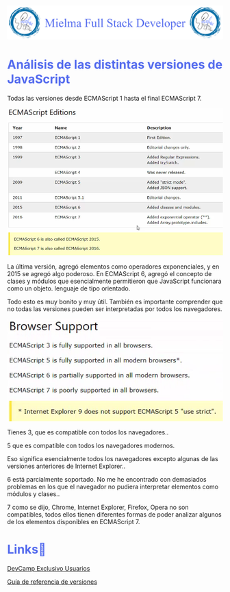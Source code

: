 ![Logo Mielma](Logo/Logo_Encabezado.png)

# <b><font color="#556CEE">Análisis de las distintas versiones de JavaScript</font></b>
Todas las versiones desde ECMAScript 1 hasta el final ECMAScript 7.

![Versiones JS](image/ECMAScript+Editions.png)

La última versión, agregó elementos como operadores exponenciales, y en 2015 se agregó algo poderoso. En ECMAScript 6, agregó el concepto de clases y módulos que esencialmente permitieron que JavaScript funcionara como un objeto. lenguaje de tipo orientado.

Todo esto es muy bonito y muy útil. También es importante comprender que no todas las versiones pueden ser interpretadas por todos los navegadores.

![Buscadores aceptados](image/Browser+Support.png)

Tienes 3, que es compatible con todos los navegadores..

5 que es compatible con todos los navegadores modernos.

Eso significa esencialmente todos los navegadores excepto algunas de las versiones anteriores de Internet Explorer..

6 está parcialmente soportado. No me he encontrado con demasiados problemas en los que el navegador no pudiera interpretar elementos como módulos y clases..

7 como se dijo, Chrome, Internet Explorer, Firefox, Opera no son compatibles, todos ellos tienen diferentes formas de poder analizar algunos de los elementos disponibles en ECMAScript 7.
# <b><font color="#556CEE">Links🔗</font></b>

[DevCamp Exclusivo Usuarios](https://basque.devcamp.com/pt-full-stack-development-javascript-python-react/guide/analyzing-various-versions-javascript)

[Guía de referencia de versiones](https://www.w3schools.com/js/js_versions.asp)